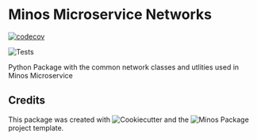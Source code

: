 Minos Microservice Networks
===========================

[![codecov](https://codecov.io/gh/Clariteia/minos_microservice_networks/branch/main/graph/badge.svg)](https://codecov.io/gh/Clariteia/minos_microservice_common)

![Tests](https://github.com/Clariteia/minos_microservice_networks/actions/workflows/python-tests.yml/badge.svg)

Python Package with the common network classes and utlities used in Minos Microservice



Credits
-------

This package was created with ![Cookiecutter](https://github.com/audreyr/cookiecutter)
and the ![Minos Package](https://github.com/Clariteia/minos-pypackage) project template.
